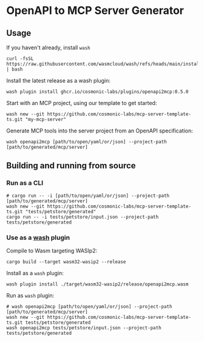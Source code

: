 # OpenAPI to MCP Server Generator

## Usage

If you haven't already, install `wash`

```shell
curl -fsSL https://raw.githubusercontent.com/wasmcloud/wash/refs/heads/main/install.sh | bash
```

Install the latest release as a wash plugin:

```shell
wash plugin install ghcr.io/cosmonic-labs/plugins/openapi2mcp:0.5.0
```

Start with an MCP project, using our template to get started:

```shell
wash new --git https://github.com/cosmonic-labs/mcp-server-template-ts.git "my-mcp-server"
```

Generate MCP tools into the server project from an OpenAPI specification:

```shell
wash openapi2mcp [path/to/open/yaml/or/json] --project-path [path/to/generated/mcp/server]
```

## Building and running from source

### Run as a CLI

```shell
# cargo run -- -i [path/to/open/yaml/or/json] --project-path [path/to/generated/mcp/server]
wash new --git https://github.com/cosmonic-labs/mcp-server-template-ts.git "tests/petstore/generated"
cargo run -- -i tests/petstore/input.json --project-path tests/petstore/generated
```

### Use as a [wash](https://github.com/cosmonic-labs/wash) plugin

Compile to Wasm targeting WASIp2:

```shell
cargo build --target wasm32-wasip2 --release
```

Install as a `wash` plugin:

```shell
wash plugin install ./target/wasm32-wasip2/release/openapi2mcp.wasm
```

Run as `wash` plugin:

```shell
# wash openapi2mcp [path/to/open/yaml/or/json] --project-path [path/to/generated/mcp/server]
wash new --git https://github.com/cosmonic-labs/mcp-server-template-ts.git tests/petstore/generated
wash openapi2mcp tests/petstore/input.json --project-path tests/petstore/generated
```
